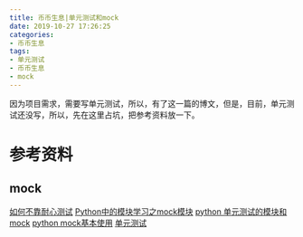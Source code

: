 ```yaml
---
title: 币币生息|单元测试和mock
date: 2019-10-27 17:26:25
categories:
- 币币生息
tags:
- 单元测试
- 币币生息
- mock
---
```

因为项目需求，需要写单元测试，所以，有了这一篇的博文，但是，目前，单元测试还没写，所以，先在这里占坑，把参考资料放一下。

<!-- more -->

# 参考资料

## mock
[如何不靠耐心测试](https://www.cnblogs.com/chenjianhong/p/4144362.html)
[Python中的模块学习之mock模块](https://blog.csdn.net/peiyao456/article/details/77075173)
[python 单元测试的模块和mock](https://blog.csdn.net/Lockey23/article/details/78753225)
[python mock基本使用](https://www.cnblogs.com/fnng/p/5648247.html)
[单元测试](https://www.liaoxuefeng.com/wiki/1016959663602400/1017604210683936)
